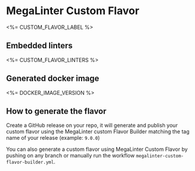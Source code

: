 # MegaLinter Custom Flavor

<%= CUSTOM_FLAVOR_LABEL %>

## Embedded linters

<%= CUSTOM_FLAVOR_LINTERS %>

## Generated docker image

<%= DOCKER_IMAGE_VERSION %>

## How to generate the flavor

Create a GitHub release on your repo, it will generate and publish your custom flavor using the MegaLinter custom Flavor Builder matching the tag name of your release (example: `9.0.0`)

You can also generate a custom flavor using MegaLinter Custom Flavor by pushing on any branch or manually run the workflow `megalinter-custom-flavor-builder.yml`.